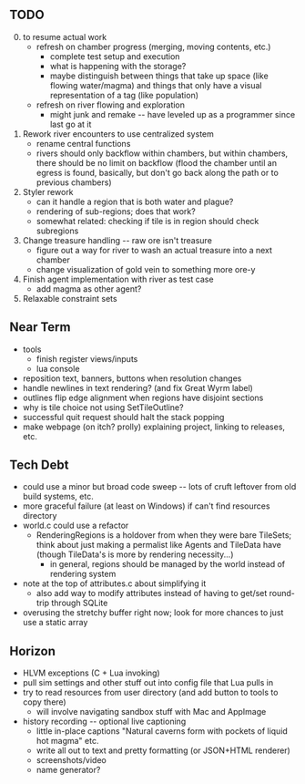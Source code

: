 ## TODO
0. to resume actual work
    - refresh on chamber progress (merging, moving contents, etc.)
        - complete test setup and execution
        - what is happening with the storage?
        - maybe distinguish between things that take up space (like flowing water/magma) and things that only have a visual representation of a tag (like population)
    - refresh on river flowing and exploration
        - might junk and remake -- have leveled up as a programmer since last go at it
1. Rework river encounters to use centralized system
    - rename central functions
    - rivers should only backflow within chambers, but within chambers, there should be no limit on backflow (flood the chamber until an egress is found, basically, but don't go back along the path or to previous chambers)
2. Styler rework
    - can it handle a region that is both water and plague?
    - rendering of sub-regions; does that work?
    - somewhat related: checking if tile is in region should check subregions
3. Change treasure handling -- raw ore isn't treasure
    - figure out a way for river to wash an actual treasure into a next chamber
    - change visualization of gold vein to something more ore-y
4. Finish agent implementation with river as test case
    - add magma as other agent?
5. Relaxable constraint sets

## Near Term
* tools
    - finish register views/inputs
    - lua console
* reposition text, banners, buttons when resolution changes
* handle newlines in text rendering? (and fix Great Wyrm label)
* outlines flip edge alignment when regions have disjoint sections
* why is tile choice not using SetTileOutline?
* successful quit request should halt the stack popping
* make webpage (on itch? prolly) explaining project, linking to releases, etc.

## Tech Debt
* could use a minor but broad code sweep -- lots of cruft leftover from old build systems, etc.
* more graceful failure (at least on Windows) if can't find resources directory
* world.c could use a refactor
    - RenderingRegions is a holdover from when they were bare TileSets; think about just making a permalist like Agents and TileData have (though TileData's is more by rendering necessity...)
        - in general, regions should be managed by the world instead of rendering system
* note at the top of attributes.c about simplifying it
    - also add way to modify attributes instead of having to get/set round-trip through SQLite
* overusing the stretchy buffer right now; look for more chances to just use a static array

## Horizon
* HLVM exceptions (C + Lua invoking)
* pull sim settings and other stuff out into config file that Lua pulls in
* try to read resources from user directory (and add button to tools to copy there)
    - will involve navigating sandbox stuff with Mac and AppImage
* history recording -- optional live captioning
    - little in-place captions "Natural caverns form with pockets of liquid hot magma" etc.
    - write all out to text and pretty formatting (or JSON+HTML renderer)
    - screenshots/video
    - name generator?
